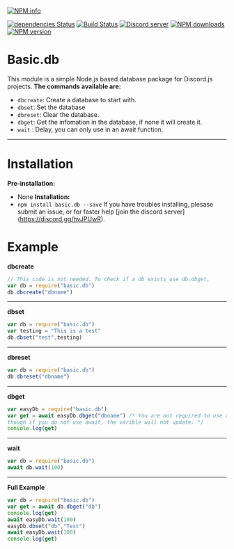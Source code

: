 <p>
<a  href="https://nodei.co/npm/basic.db/">
<img  src="https://nodei.co/npm/basic.db.png?downloads=true&stars=true"  alt="NPM info"  /></a>
</p>
</div>

[![dependencies Status](https://david-dm.org/sasial-roblox/basic.db/status.svg)](https://david-dm.org/sasial-roblox/basic.db)
[![Build Status](https://travis-ci.org/sasial-roblox/basic.db.svg?branch=master)](https://travis-ci.org/sasial-roblox/basic.db)
<a  href="https://discord.gg/hvJPUwR"><img  src="https://discordapp.com/api/guilds/558591477010268170/embed.png"  alt="Discord server"  /></a>
<a  href="https://www.npmjs.com/package/basic.db"><img  src="https://img.shields.io/npm/dt/basic.db.svg?maxAge=3600"  alt="NPM downloads"  /></a>
<a  href="https://www.npmjs.com/package/basic.db"><img  src="https://img.shields.io/npm/v/basic.db.svg?maxAge=3600"  alt="NPM version"  /></a>

# Basic.db
This module is a simple Node.js based database package for Discord.js projects.
__The commands available are:__
*  `dbcreate`: Create a database to start with.
*  `dbset`: Set the database
*  `dbreset`: Clear the database.
*  `dbget`: Get the infomation in the database, if none it will create it.
*  `wait` : Delay, you can only use in an await function.
***
# Installation
__Pre-installation:__
* None
__Installation:__
*  `npm install basic.db --save`
If you have troubles installing, plesase submit an issue, or for faster help [join the discord server] (https://discord.gg/hvJPUwR).
# Example
__dbcreate__
```js
// This code is not needed. To check if a db exists use db.dbget, 
var db = require("basic.db")
db.dbcreate("dbname")
```
***
__dbset__
```js
var db = require("basic.db")
var testing = "This is a test"
db.dbset("test",testing)
```
***
__dbreset__
```js
var db = require("basic.db")
db.dbreset("dbname")
```
***
__dbget__
```js
var easyDb = require("basic.db")
var get = await easyDb.dbget("dbname") /* You are not required to use await,
though if you do not use await, the varible will not update. */
console.log(get)
```
***
__wait__
```js
var db = require("basic.db")
await db.wait(100)
```
***
__Full Example__
```js
var db = require("basic.db")
var get = await db.dbget("db")
console.log(get)
await easyDb.wait(100)
easyDb.dbset("db","Test")
await easyDb.wait(100)
console.log(get)
```